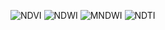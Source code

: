 ![NDVI](https://github.com/user-attachments/assets/2fa13029-be0b-49d5-9b78-7a468caf4c0d)
![NDWI](https://github.com/user-attachments/assets/a0a71dcc-b449-45a0-b6bd-d0e9057d8e0c)
![MNDWI](https://github.com/user-attachments/assets/554f0eb0-85df-46ad-ba4a-46ac2f8a77af)
![NDTI](https://github.com/user-attachments/assets/20ef7fbd-94b2-49fb-8cbf-e0303406ae57)
